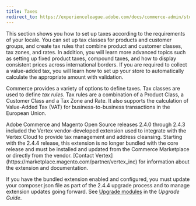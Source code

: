 ```yaml
---
title: Taxes
redirect_to: https://experienceleague.adobe.com/docs/commerce-admin/stores-sales/site-store/taxes/taxes.html
---
```


This section shows you how to set up taxes according to the requirements of your locale. You can set up tax classes for products and customer groups, and create tax rules that combine product and customer classes, tax zones, and rates. In addition, you will learn more advanced topics such as setting up fixed product taxes, compound taxes, and how to display consistent prices across international borders. If you are required to collect a value-added tax, you will learn how to set up your store to automatically calculate the appropriate amount with validation.

Commerce provides a variety of options to define taxes. Tax classes are used to define _tax rules_. Tax rules are a combination of a Product Class, a Customer Class and a Tax Zone and Rate. It also supports the calculation of Value-Added Tax (VAT) for business-to-business transactions in the European Union.

<div class="bs-callout-info" markdown="1">
Adobe Commerce and Magento Open Source releases 2.4.0 through 2.4.3 included the Vertex vendor-developed extension used to integrate with the Vertex Cloud to provide tax management and address cleansing. Starting with the 2.4.4 release, this extension is no longer bundled with the core release and must be installed and updated from the Commerce Marketplace or directly from the vendor. [Contact Vertex](https://marketplace.magento.com/partner/vertex_inc) for information about the extension and documentation.

If you have the bundled extension enabled and configured, you must update your composer.json file as part of the 2.4.4 upgrade process and to manage extension updates going forward. See [Upgrade modules](https://experienceleague.adobe.com/docs/commerce-operations/upgrade-guide/modules/upgrade.html) in the _Upgrade Guide_.
</div>
